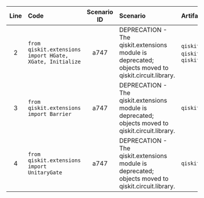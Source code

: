 | Line | Code | Scenario ID | Scenario | Artifact | Refactoring |
| :--: | :--- | :---------: | :------- | :------- | :---------- |
| 2 | `from qiskit.extensions import HGate, XGate, Initialize` | a747 | DEPRECATION - The qiskit.extensions module is deprecated; objects moved to qiskit.circuit.library. | `qiskit.extensions.HGate`, `qiskit.extensions.XGate`, `qiskit.extensions.Initialize` | `from qiskit.circuit.library import HGate, XGate, Initialize` |
| 3 | `from qiskit.extensions import Barrier` | a747 | DEPRECATION - The qiskit.extensions module is deprecated; objects moved to qiskit.circuit.library. | `qiskit.extensions.Barrier` | `from qiskit.circuit.library import Barrier` |
| 4 | `from qiskit.extensions import UnitaryGate` | a747 | DEPRECATION - The qiskit.extensions module is deprecated; objects moved to qiskit.circuit.library. | `qiskit.extensions.UnitaryGate` | `from qiskit.circuit.library import UnitaryGate` |